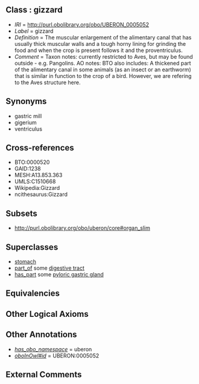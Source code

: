 
## Class : gizzard

 * *IRI* = http://purl.obolibrary.org/obo/UBERON_0005052
 * *Label* = gizzard
 * *Definition* = The muscular enlargement of the alimentary canal that has usually thick muscular walls and a tough horny lining for grinding the food and when the crop is present follows it and the proventriculus.
 * *Comment* = Taxon notes: currently restricted to Aves, but may be found outside - e.g. Pangolins. AO notes: BTO also includes: A thickened part of the alimentary canal in some animals (as an insect or an earthworm) that is similar in function to the crop of a bird. However, we are refering to the Aves structure here.

## Synonyms

 * gastric mill
 * gigerium
 * ventriculus

## Cross-references

 * BTO:0000520
 * GAID:1238
 * MESH:A13.853.363
 * UMLS:C1510668
 * Wikipedia:Gizzard
 * ncithesaurus:Gizzard

## Subsets

 * http://purl.obolibrary.org/obo/uberon/core#organ_slim

## Superclasses

 * [stomach](../../UBERON/45/UBERON_0000945.md)
 * [part_of](../../BFO/50/BFO_0000050.md) some [digestive tract](../../UBERON/55/UBERON_0001555.md)
 * [has_part](../../BFO/51/BFO_0000051.md) some [pyloric gastric gland](../../UBERON/61/UBERON_0008861.md)

## Equivalencies


## Other Logical Axioms


## Other Annotations

 * *[has_obo_namespace](../../ce/oboInOwl#hasOBONamespace.md)* = uberon
 * *[oboInOwl#id](../../id/oboInOwl#id.md)* = UBERON:0005052

## External Comments

